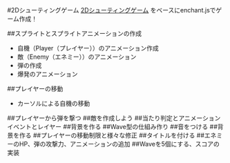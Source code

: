 #2Dシューティングゲーム
[2Dシューティングゲーム](https://github.com/unity3d-jp-tutorials/2d-shooting-game)
をベースにenchant.jsでゲーム作成！

##スプライトとスプライトアニメーションの作成
+ 自機（Player（プレイヤー））のアニメーション作成
+ 敵（Enemy（エネミー））のアニメーション
+ 弾の作成
+ 爆発のアニメーション

##プレイヤーの移動
+ カーソルによる自機の移動

##プレイヤーから弾を撃つ
##敵を作成しよう
##当たり判定とアニメーションイベントとレイヤー
##背景を作る
##Wave型の仕組み作り
##音をつける
##背景を作る
##プレイヤーの移動制限と様々な修正
##タイトルを付ける
##エネミーのHP、弾の攻撃力、アニメーションの追加
##Waveを5個にする、スコアの実装
